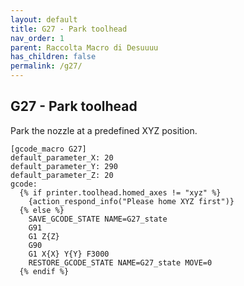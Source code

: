 ```yaml
---
layout: default
title: G27 - Park toolhead
nav_order: 1
parent: Raccolta Macro di Desuuuu
has_children: false
permalink: /g27/
---
```


## G27 - Park toolhead
Park the nozzle at a predefined XYZ position.

```
[gcode_macro G27]
default_parameter_X: 20
default_parameter_Y: 290
default_parameter_Z: 20
gcode:
  {% if printer.toolhead.homed_axes != "xyz" %}
    {action_respond_info("Please home XYZ first")}
  {% else %}
    SAVE_GCODE_STATE NAME=G27_state
    G91
    G1 Z{Z}
    G90
    G1 X{X} Y{Y} F3000
    RESTORE_GCODE_STATE NAME=G27_state MOVE=0
  {% endif %}
```
